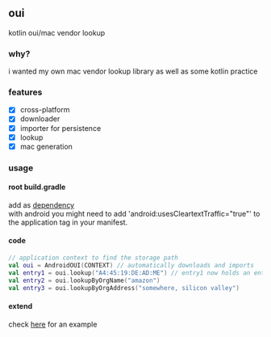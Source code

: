 ## oui
kotlin oui/mac vendor lookup

### why?
i wanted my own mac vendor lookup library as well as some kotlin practice<br>

### features
- [X] cross-platform 
- [X] downloader
- [X] importer for persistence
- [X] lookup
- [X] mac generation

### usage
#### root build.gradle
add as [dependency](https://jitpack.io/#nbdy/oui)<br>
with android you might need to add 'android:usesCleartextTraffic="true"' to the application tag in your manifest.

#### code
```kotlin
// application context to find the storage path
val oui = AndroidOUI(CONTEXT) // automatically downloads and imports 
val entry1 = oui.lookup("A4:45:19:DE:AD:ME") // entry1 now holds an entry with the organizationName "XIAOME"
val entry2 = oui.lookupByOrgName("amazon")
val entry3 = oui.lookupByOrgAddress("somewhere, silicon valley")
```
#### extend
check [here](https://github.com/nbdy/oui/blob/master/app/src/main/java/io/eberlein/oui/AndroidOUI.kt) for an example
